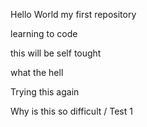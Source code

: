 Hello World
my first repository

learning to code

this will be self tought

what the hell

Trying this again

Why is this so difficult
/ Test 1
